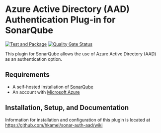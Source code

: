 # Azure Active Directory (AAD) Authentication Plug-in for SonarQube
[![Test and Package](https://github.com/hkamel/sonar-auth-aad/actions/workflows/maven.yml/badge.svg?branch=1.3.0)](https://github.com/hkamel/sonar-auth-aad/actions/workflows/maven.yml) [![Quality Gate Status](https://sonarcloud.io/api/project_badges/measure?project=org.almrangers.auth.aad%3Asonar-auth-aad-plugin&metric=alert_status)](https://sonarcloud.io/dashboard?id=org.almrangers.auth.aad%3Asonar-auth-aad-plugin)

This plugin for SonarQube allows the use of Azure Active Directory (AAD)
as an authentication option.

## Requirements
* A self-hosted installation of [SonarQube](https://www.sonarqube.org/)
* An account with [Microsoft Azure](https://azure.microsoft.com/)

## Installation, Setup, and Documentation
Information for installation and configuration of this plugin is located
at https://github.com/hkamel/sonar-auth-aad/wiki

